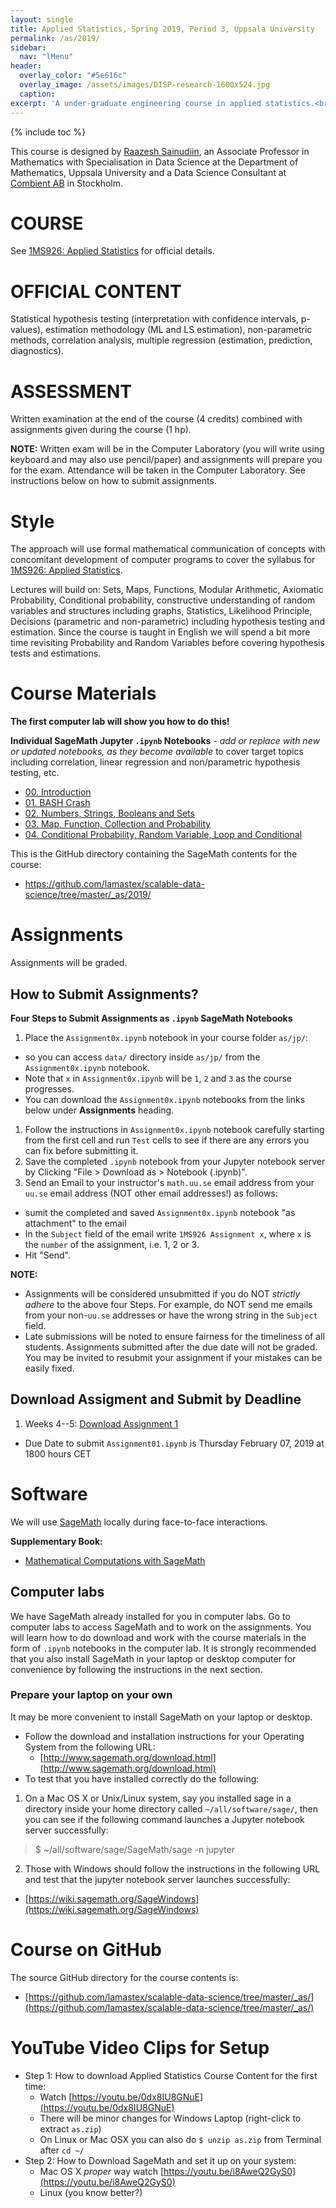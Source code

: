 ```yaml
---
layout: single
title: Applied Statistics, Spring 2019, Period 3, Uppsala University
permalink: /as/2019/
sidebar:
  nav: "lMenu"
header:
  overlay_color: "#5e616c"
  overlay_image: /assets/images/DISP-research-1600x524.jpg
  caption: 
excerpt: 'A under-graduate engineering course in applied statistics.<br /><br /><br />{::nomarkdown}<iframe style="display: inline-block;" src="https://ghbtns.com/github-btn.html?user=lamastex&repo=scalable-data-science&type=star&count=true&size=large" frameborder="0" scrolling="0" width="160px" height="30px"></iframe> <iframe style="display: inline-block;" src="https://ghbtns.com/github-btn.html?user=lamastex&repo=scalable-data-science&type=fork&count=true&size=large" frameborder="0" scrolling="0" width="158px" height="30px"></iframe>{:/nomarkdown}'
---
```

{% include toc %}

This course is designed by [Raazesh Sainudiin](http://math.uu.se/research/raazesh-sainudiin/), an Associate Professor in Mathematics with Specialisation in Data Science at the Department of Mathematics, Uppsala University and a Data Science Consultant at [Combient AB](https://combient.com/) in Stockholm. 

# COURSE

See [1MS926: Applied Statistics](http://www.uu.se/en/admissions/master/selma/kursplan/?kKod=1MS926) for official details.
 
# OFFICIAL CONTENT

Statistical hypothesis testing (interpretation with confidence intervals, p-values), estimation methodology (ML and LS estimation), non-parametric methods, correlation analysis, multiple regression (estimation, prediction, diagnostics).

# ASSESSMENT
Written examination at the end of the course (4 credits) combined with assignments given during the course (1 hp).

**NOTE:** Written exam will be in the Computer Laboratory (you will write using keyboard and may also use pencil/paper) and assignments will prepare you for the exam. Attendance will be taken in the Computer Laboratory. See instructions below on how to submit assignments.

# Style

The approach will use formal mathematical communication of concepts with concomitant development of computer programs to cover the syllabus for [1MS926: Applied Statistics](http://www.uu.se/en/admissions/master/selma/kursplan/?kKod=1MS926).
 
Lectures will build on: Sets, Maps, Functions, Modular Arithmetic, Axiomatic Probability, Conditional probability, constructive understanding of random variables and structures including graphs, Statistics, Likelihood Principle, Decisions (parametric and non-parametric) including hypothesis testing and estimation. Since the course is taught in English we will spend a bit more time revisiting Probability and Random Variables before covering hypothesis tests and estimations.

# Course Materials

**The first computer lab will show you how to do this!**

<!--

1. **Download** the SageMath `.ipynb` notebooks as well as `images` and `data` directories in the following `.zip` file:
  - <a href="https://github.com/lamastex/scalable-data-science/tree/master/_as/2019/jp/sageMathIpynbArchive/as-2019.zip">https://github.com/lamastex/scalable-data-science/tree/master/_as/2019/jp/sageMathIpynbArchive/as-2019.zip</a>
2. **Unzip** it into the directory you launched the sage jupyter notebook server from. 
3. You should be able to see all the jupyter `.ipynb` notebooks by navigating from your jupyter notebook server.
-->

**Individual SageMath Jupyter `.ipynb` Notebooks** *- add or replace with new or updated notebooks, as they become available* to cover target topics including correlation, linear regression and non/parametric hypothesis testing, etc. 

- [00. Introduction](jp/00/)
- [01. BASH Crash](jp/01/)
- [02. Numbers, Strings, Booleans and Sets](jp/02/)
- [03. Map, Function, Collection and Probability](jp/03/)
- [04. Conditional Probability, Random Variable, Loop and Conditional](jp/04/)

<!--
more notes

-->

This is the GitHub directory containing the SageMath contents for the course:

-  <a href="https://github.com/lamastex/scalable-data-science/tree/master/_as/2019/">https://github.com/lamastex/scalable-data-science/tree/master/_as/2019/</a>

# Assignments

Assignments will be graded.

## How to Submit Assignments?

**Four Steps to Submit Assignments as `.ipynb` SageMath Notebooks**

1. Place the `Assignment0x.ipynb` notebook in your course folder `as/jp/`:
  - so you can access `data/` directory inside `as/jp/` from the `Assignment0x.ipynb` notebook. 
  - Note that `x` in `Assignment0x.ipynb` will be `1`, `2` and `3` as the course progresses. 
  - You can download the `Assignment0x.ipynb` notebooks from the links below under **Assignments** heading.
1. Follow the instructions in `Assignment0x.ipynb` notebook carefully starting from the first cell and run `Test` cells to see if there are any errors you can fix before submitting it.
1. Save the completed `.ipynb` notebook from your Jupyter notebook server by Clicking "File > Download as > Notebook (.ipynb)".
1. Send an Email to your instructor's `math.uu.se` email address from your `uu.se` email address (NOT other email addresses!) as follows:
  - sumit the completed and saved `Assignment0x.ipynb` notebook "as attachment" to the email
  - In the `Subject` field of the email write `1MS926 Assignment x`, where `x` is the `number` of the assignment, i.e. 1, 2 or 3.
  - Hit "Send".

**NOTE:** 
- Assignments will be considered unsubmitted if you do NOT *strictly adhere* to the above four Steps.
For example, do NOT send me emails from your non-`uu.se` addresses or have the wrong string in the `Subject` field.
- Late submissions will be noted to ensure fairness for the timeliness of all students. Assignments submitted after the due date will not be graded. You may be invited to resubmit your assignment if your mistakes can be easily fixed.

## Download Assigment and Submit by Deadline

1. Weeks 4--5: [Download Assignment 1](jp/Assignment01/)
  - Due Date to submit `Assignment01.ipynb` is Thursday February 07, 2019 at 1800 hours CET 

<!--
1. Weeks 6--7: **Assignment 2**
  - Due Date is Thursday February 07, 2019 at 1800 hours CET 
    - Submit `Assignment01.ipynb` 
-->

# Software

We will use [SageMath](http://www.sagemath.org/) locally during face-to-face interactions. 

**Supplementary Book:**  
  * [Mathematical Computations with SageMath](http://lamastex.org/preprints/compSageMathZimmerman120517.pdf)

## Computer labs 

We have SageMath already installed for you in computer labs. Go to computer labs to access SageMath and to work on the assignments.
You will learn how to do download and work with the course materials in the form of `.ipynb` notebooks in the computer lab. 
It is strongly recommended that you also install SageMath in your laptop or desktop computer for convenience by following the instructions in the next section.

### Prepare your laptop on your own

It may be more convenient to install SageMath on your laptop or desktop.

- Follow the download and installation instructions for your Operating System from the following URL:
  - [http://www.sagemath.org/download.html](http://www.sagemath.org/download.html)
- To test that you have installed correctly do the following:

1. On a Mac OS X or Unix/Linux system, say you installed sage in a directory inside your home directory called `~/all/software/sage/`, then you can see if the following command launches a Jupyter notebook server successfully:

> $ ~/all/software/sage/SageMath/sage -n jupyter

2. Those with Windows should follow the instructions in the following URL and test that the jupyter notebook server launches successfully:
  - [https://wiki.sagemath.org/SageWindows](https://wiki.sagemath.org/SageWindows)

<!--
# Sample Exam

Prepare with this [sample exam](scribed/arch/examSample.pdf).

Go over the notes scribed on the black-board and work through examples done and homework assigned in class.
-->


# Course on GitHub

The source GitHub directory for the course contents is:

 - [https://github.com/lamastex/scalable-data-science/tree/master/_as/](https://github.com/lamastex/scalable-data-science/tree/master/_as/)

# YouTube Video Clips for Setup

- Step 1: How to download Applied Statistics Course Content for the first time:
  - Watch [https://youtu.be/0dx8IU8GNuE](https://youtu.be/0dx8IU8GNuE)
  - There will be minor changes for Windows Laptop (right-click to extract `as.zip`)
  - On Linux or Mac OSX you can also do `$ unzip as.zip` from Terminal after `cd ~/`
- Step 2: How to Download SageMath and set it up on your system:
  - Mac OS X *proper* way watch [https://youtu.be/i8AweQ2GyS0](https://youtu.be/i8AweQ2GyS0)
  - Linux (you know better?)
